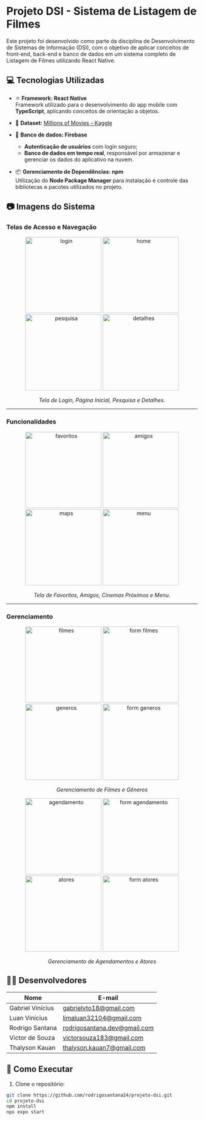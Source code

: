 # Projeto DSI - Sistema de Listagem de Filmes

Este projeto foi desenvolvido como parte da disciplina de Desenvolvimento de Sistemas de Informação (DSI), com o objetivo de aplicar conceitos de front-end, back-end e banco de dados em um sistema completo de Listagem de Filmes utilizando React Native.

## 💻 Tecnologias Utilizadas

* ⚛️ **Framework: React Native**  
  Framework utilizado para o desenvolvimento do app mobile com **TypeScript**, aplicando conceitos de orientação a objetos.

* 🧠 **Dataset:**  [Millions of Movies – Kaggle](https://www.kaggle.com/datasets/akshaypawar7/millions-of-movies)  

* 🔐 **Banco de dados: Firebase**  
  - **Autenticação de usuários** com login seguro;
  - **Banco de dados em tempo real**, responsável por armazenar e gerenciar os dados do aplicativo na nuvem.

* 📦 **Gerenciamento de Dependências: npm**  
  Utilização do **Node Package Manager** para instalação e controle das bibliotecas e pacotes utilizados no projeto.

## 📷 Imagens do Sistema
### Telas de Acesso e Navegação
<p align="center">
  <img src="images/1.png" width="200" alt="login"/>
  <img src="images/2.png" width="200" alt="home"/>
  <img src="images/3.png" width="200" alt="pesquisa"/>
  <img src="images/4.png" width="200" alt="detalhes"/>
</p>
<p align="center">
  <i>Tela de Login, Página Inicial, Pesquisa e Detalhes.</i>
</p>

---
### Funcionalidades
<p align="center">
  <img src="images/7.png" width="200" alt="favoritos"/>
  <img src="images/8.png" width="200" alt="amigos"/>
  <img src="images/5.png" width="200" alt="maps"/>
  <img src="images/6.jpg" width="200" alt="menu"/>
</p>
<p align="center">
  <i>Tela de Favoritos, Amigos, Cinemas Próximos e Menu.</i>
</p>

---
### Gerenciamento
<p align="center">
  <img src="images/9.png" width="200" alt="filmes"/>
  <img src="images/10.png" width="200" alt="form filmes"/>
  <img src="images/11.png" width="200" alt="generos"/>
  <img src="images/12.png" width="200" alt="form generos"/>
</p>
<p align="center">
  <i>Gerenciamento de Filmes e Gêneros</i>
</p>

<p align="center">
  <img src="images/15.jpg" width="200" alt="agendamento"/>
  <img src="images/16.jpg" width="200" alt="form agendamento"/>
  <img src="images/13.png" width="200" alt="atores"/>
  <img src="images/14.jpg" width="200" alt="form atores"/>
</p>
<p align="center">
  <i>Gerenciamento de Agendamentos e Atores</i>
</p>

## 👨‍💻 Desenvolvedores

| Nome                | E-mail                     |
|---------------------|-----------------------------|
| Gabriel Vinícius     | gabrielvto18@gmail.com   |
| Luan Vinícius     | limaluan32104@gmail.com   |
| Rodrigo Santana     | rodrigosantana.dev@gmail.com   |
| Victor de Souza     | victorsouza183@gmail.com   |
| Thalyson Kauan    | thalyson.kauan7@gmail.com |




## 🚀 Como Executar
1. Clone o repositório:
```bash
git clone https://github.com/rodrigosantana24/projeto-dsi.git
cd projeto-dsi
npm install
npx expo start
